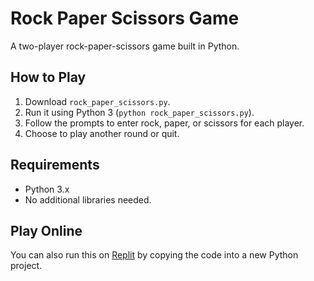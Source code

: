 # Rock Paper Scissors Game
A two-player rock-paper-scissors game built in Python.

## How to Play
1. Download `rock_paper_scissors.py`.
2. Run it using Python 3 (`python rock_paper_scissors.py`).
3. Follow the prompts to enter rock, paper, or scissors for each player.
4. Choose to play another round or quit.

## Requirements
- Python 3.x
- No additional libraries needed.

## Play Online
You can also run this on [Replit](https://replit.com) by copying the code into a new Python project.
